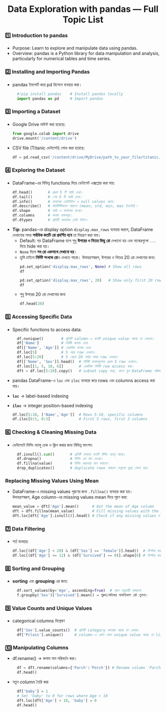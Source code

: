 <h1 align="center"> Data Exploration with pandas — Full Topic List  </h1>

### 1️⃣ Introduction to pandas
- Purpose: Learn to explore and manipulate data using pandas.
- Overview: pandas is a Python library for data manipulation and analysis, particularly for numerical tables and time series.


### 2️⃣ Installing and Importing Pandas
- pandas ইমপোর্ট করে pd হিসেবে ব্যবহার করা।

  ```python
    #!pip install pandas    # Install pandas locally
    import pandas as pd     # Import pandas
    ``` 

### 3️⃣ Importing a Dataset
- Google Drive মাউন্ট করা হয়েছে:
  ```python
  from google.colab import drive
  drive.mount('/content/drive')
  ```
- CSV file (Titanic ডেটাসেট) লোড করা হয়েছে:
  ```python
  df = pd.read_csv('/content/drive/MyDrive/path_to_your_file/titanic.csv')
  ```
### 4️⃣ Exploring the Dataset
- DataFrame-এর বিভিন্ন functions দিয়ে ডেটাসেট এক্সপ্লোর করা যায়:
    ```python
    df.head()       # প্রথম 5 টি সারি দেখা।
    df.tail()       # শেষ 5 টি সারি দেখা।
    df.info()       # কলামের ডেটাটাইপ ও null values জানা।
    df.describe()   # স্ট্যাটিস্টিক্যাল সারাংশ (mean, std, min, max ইত্যাদি)।
    df.shape        # সারি ও কলামের সংখ্যা।
    df.columns      # কলাম নামসমূহ।
    df.dtypes       # প্রতিটি কলামের ডেটা টাইপ।
    ```
- **Tip**: pandas-এর display option `display.max_rows` ব্যবহার করলে, DataFrame দেখানোর সময় **সর্বাধিক কতটি রো প্রদর্শিত হবে** তা নিয়ন্ত্রণ করা যায়।  
  - Default: বড় DataFrame হলে শুধু **উপরের ও নিচের কিছু রো** দেখানো হয় এবং মাঝেরগুলো `...` দিয়ে hide করা হয়।  
  - `None` দিলে **সব রো একসাথে দেখানো হয়**।  
  - তুমি চাইলে **নির্দিষ্ট সংখ্যক রো**ও দেখতে পারো। উদাহরণস্বরূপ, উপরের ও নিচের 20 রো দেখানোর জন্য:
    ```python
    pd.set_option('display.max_rows', None) # Show all rows
    df

    pd.set_option('display.max_rows', 20)   # Show only first 20 rows
    df
    ```
  - শুধু উপরের 20 রো দেখানোর জন্য
    ```python
    df.head(20)
    ```

### 5️⃣ Accessing Specific Data
- Specific functions to access data:
  ```python
    df.nunique()        # প্রতিটি column-এ কতটি unique value আছে তা দেখাবে।
    df['Name']          # নির্দিষ্ট কলাম দেখা
    df[['Name', 'Age']] # একাধিক কলাম দেখা
    df.loc[5]           # 5 নম্বর row দেখাবে।
    df.loc[5:20]        # 5 থেকে 20 পর্যন্ত সমস্ত row দেখাবে।
    df[['Name', 'Sex']].head()  # নির্দিষ্ট কলামগুলোর প্রথম 5 row দেখাবে।
    df.loc[[1, 5, 10, 6]]       # একাধিক নির্দিষ্ট row access করা।
    dft = df.loc[5:20].copy()   # subset copy করা, যাতে মূল DataFrame পরিবর্তন না হয়।
  ```

- pandas DataFrame-এ `loc` এবং `iloc` ব্যবহার করে rows এবং columns access করা যায়।  
- **`loc`** → label-based indexing  
- **`iloc`** → integer position-based indexing 
  ```python
  df.loc[5:10, ['Name','Age']]  # Rows 5-10, specific columns
  df.iloc[0:5, 0:3]             # First 5 rows, first 3 columns
  ```

### 6️⃣ Checking & Cleaning Missing Data
- ডেটাসেটে মিসিং ভ্যালু চেক ও ক্লিন করার জন্য বিভিন্ন ফাংশন:
  ```python
    df.isnull().sum()       # প্রতিটি কলামে কতটি মিসিং ভ্যালু আছে।
    df.dropna()             # মিসিং রো বাদ দেওয়া।
    df.fillna(value)        # মিসিং জায়গায় মান বসানো।
    drop_duplicates()       # duplicate rows থাকলে সেগুলো মুছে ফেলা যায়।
  ```

### Replacing Missing Values Using Mean
- DataFrame-এ missing values পূরণের জন্য `.fillna()` ব্যবহার করা হয়।  
উদাহরণস্বরূপ, Age column-এর missing values mean দিয়ে পূরণ করা:
    ```python
    mean_value = dft['Age'].mean()      # Get the mean of Age column
    dft = dft.fillna(mean_value)        # Fill missing values with the mean
    dft.loc[dft['Age'].isnull()].head() # Check if any missing values remain in Age
    ```
### 7️⃣ Data Filtering
- শর্ত ব্যবহার:
    ```python
    df.loc[(df['Age'] < 20) & (df['Sex'] == 'female')].head()  # ফিল্টার করা মহিলা যাদের বয়স 20 এর কম
    df.loc[(df['Age'] <= 12) & (df['Survived'] == 0)].shape[0] # ফিল্টার করা 12 বছরের নিচের যাদের Survived = 0
    ```
### 8️⃣ Sorting and Grouping
- **sorting** এবং **grouping** এর জন্য:
  ```python
    df.sort_values(by='Age', ascending=True)  # বয়স অনুযায়ী সাজানো
    f.groupby('Sex')['Survived'].mean() → পুরুষ/মহিলার সার্ভাইভাল রেট তুলনা।
    ```


### 9️⃣ Value Counts and Unique Values
- categorical columns বিশ্লেষণ
  ```python
    df['Sex'].value_counts()  # প্রতিটি category কতবার আছে তা দেখায়।
    df['Pclass'].unique()     # column-এ কোন কোন unique value আছে তা list আকারে দেখায়।
  ```

### 🔟 Manipulating Columns
- df.rename() → কলাম নাম পরিবর্তন করা। 
  ```python
    df = dft.rename(columns={'Parch':'Porch'}) # Rename column 'Parch' to 'Porch'
    df.head()
  ```
- নতুন column তৈরি করা
  ```python
    df['baby'] = 1
    # Set 'baby' to 0 for rows where Age > 10
    dft.loc[dft['Age'] > 10, 'baby'] = 0
    df.head()
    ```